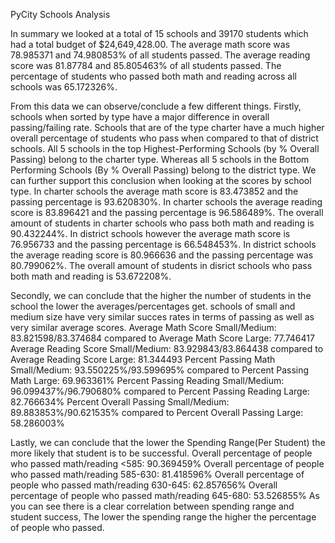 PyCity Schools Analysis

In summary we looked at a total of 15 schools and 39170 students which had a total budget of $24,649,428.00. The average math score was 78.985371 and 74.980853% of all students passed. The average reading score was 81.87784 and 85.805463% of all students passed. The percentage of students who passed both math and reading across all schools was 65.172326%.

From this data we can observe/conclude a few different things. Firstly, schools when sorted by type have a major difference in overall passing/failing rate. Schools that are of the type charter have a much higher overall percentage of students who pass when compared to that of district schools. All 5 schools in the top Highest-Performing Schools (by % Overall Passing) belong to the charter type. Whereas all 5 schools in the Bottom Performing Schools (By % Overall Passing) belong to the district type. We can further support this conclusion when looking at the scores by school type. In charter schools the average math score is 83.473852 and the passing percentage is 93.620830%. In charter schools the average reading score is 83.896421 and the passing percentage is 96.586489%. The overall amount of students in charter schools who pass both math and reading is 90.432244%. In district schools however the average math score is 76.956733 and the passing percentage is 66.548453%. In district schools the average reading score is 80.966636 and the passing percentage was 80.799062%. The overall amount of students in disrict schools who pass both math and reading is 53.672208%.

Secondly, we can conclude that the higher the number of students in the school the lower the averages/percentages get. schools of small and medium size have very similar succes rates in terms of passing as well as very similar average scores.
Average Math Score Small/Medium: 83.821598/83.374684 compared to Average Math Score Large: 77.746417 
Average Reading Score Small/Medium: 83.929843/83.864438 compared to Average Reading Score Large: 81.344493 
Percent Passing Math Small/Medium: 93.550225%/93.599695% compared to Percent Passing Math Large: 69.963361% 
Percent Passing Reading Small/Medium: 96.099437%/96.790680% compared to Percent Passing Reading Large: 82.766634% 
Percent Overall Passing Small/Medium: 89.883853%/90.621535% compared to Percent Overall Passing Large: 58.286003%

Lastly, we can conclude that the lower the Spending Range(Per Student) the more likely that student is to be successful.
Overall percentage of people who passed math/reading <585: 90.369459% 
Overall percentage of people who passed math/reading 585-630: 81.418596% 
Overall percentage of people who passed math/reading 630-645: 62.857656% 
Overall percentage of people who passed math/reading 645-680: 53.526855% 
As you can see there is a clear correlation between spending range and student success, The lower the spending range the higher the percentage of people who passed.
